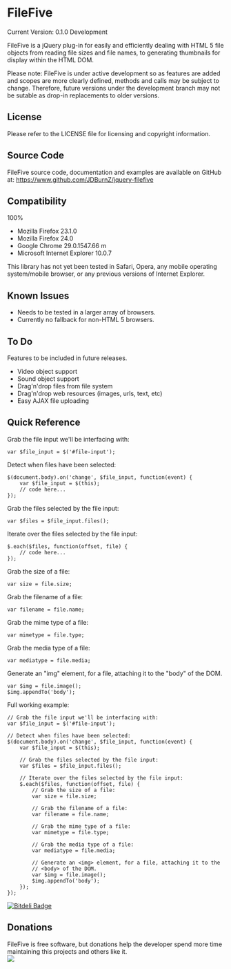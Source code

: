 FileFive
========

Current Version: 0.1.0 Development

FileFive is a jQuery plug-in for easily and efficiently dealing with HTML 5 file
objects from reading file sizes and file names, to generating thumbnails for
display within the HTML DOM.

Please note: FileFive is under active development so as features are added and
scopes are more clearly defined, methods and calls may be subject to change.
Therefore, future versions under the development branch may not be sutable as
drop-in replacements to older versions.

License
-------
Please refer to the LICENSE file for licensing and copyright information.

Source Code
-----------
FileFive source code, documentation and examples are available on GitHub at:
https://www.github.com/JDBurnZ/jquery-filefive

Compatibility
-------------
100%
* Mozilla Firefox 23.1.0
* Mozilla Firefox 24.0
* Google Chrome 29.0.1547.66 m
* Microsoft Internet Explorer 10.0.7

This library has not yet been tested in Safari, Opera, any mobile operating
system/mobile browser, or any previous versions of Internet Explorer.

Known Issues
------------

* Needs to be tested in a larger array of browsers.
* Currently no fallback for non-HTML 5 browsers.

To Do
-----

Features to be included in future releases.
* Video object support
* Sound object support
* Drag'n'drop files from file system
* Drag'n'drop web resources (images, urls, text, etc)
* Easy AJAX file uploading

Quick Reference
---------------

Grab the file input we'll be interfacing with:

	var $file_input = $('#file-input');

Detect when files have been selected:

	$(document.body).on('change', $file_input, function(event) {
		var $file_input = $(this);
		// code here...
	});

Grab the files selected by the file input:

	var $files = $file_input.files();

Iterate over the files selected by the file input:

	$.each($files, function(offset, file) {
		// code here...
	});

Grab the size of a file:

	var size = file.size;

Grab the filename of a file:

	var filename = file.name;

Grab the mime type of a file:

	var mimetype = file.type;

Grab the media type of a file:

	var mediatype = file.media;

Generate an "img" element, for a file, attaching it to the "body" of the DOM.

	var $img = file.image();
	$img.appendTo('body');

Full working example:

	// Grab the file input we'll be interfacing with:
	var $file_input = $('#file-input');

	// Detect when files have been selected:
	$(document.body).on('change', $file_input, function(event) {
		var $file_input = $(this);

		// Grab the files selected by the file input:
		var $files = $file_input.files();

		// Iterate over the files selected by the file input:
		$.each($files, function(offset, file) {
			// Grab the size of a file:
			var size = file.size;

			// Grab the filename of a file:
			var filename = file.name;

			// Grab the mime type of a file:
			var mimetype = file.type;

			// Grab the media type of a file:
			var mediatype = file.media;

			// Generate an <img> element, for a file, attaching it to the
			// <body> of the DOM.
			var $img = file.image();
			$img.appendTo('body');
		});
	});

[![Bitdeli Badge](https://d2weczhvl823v0.cloudfront.net/JDBurnZ/jquery-filefive/trend.png)](https://bitdeli.com/free "Bitdeli Badge")

Donations
---------
FileFive is free software, but donations help the developer spend more time maintaining this projects and others like it.
<br />
<a href="https://www.paypal.com/cgi-bin/webscr?cmd=_s-xclick&hosted_button_id=S42X58PL8SR2Y"><img src="https://www.paypalobjects.com/en_US/i/btn/btn_donateCC_LG.gif" /></a>
